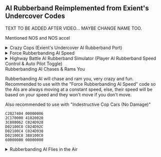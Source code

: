 ## AI Rubberband Reimplemented from Exient's Undercover Codes

TEXT TO BE ADDED AFTER VIDEO... MAYBE CHANGE NAME TOO.

Mentioned NOS and NOS accel

<details>
<summary>Crazy Cops (Exient's Undercover AI Rubberband Port)</summary>

If you want every AI to rubberband (racers and your player AI), change 40820300 to 60000000 and 40820008 to 60000000

```powerpc
C2027418 00000063
3AE00000 819B0048
2C0C0000 40820300
38600001 3D808005
618CB448 7D8903A6
4E800421 81830000
818C000C 7D8903A6
4E800421 81830000
818C0058 7D8903A6
4E800421 81830000
818C0034 7D8903A6
4E800421 FFE00890
807B003C 38810140
81830000 818C003C
7D8903A6 4E800421
807B003C 81830000
818C0028 7D8903A6
4E800421 819B0040
8BAC00CF 2C1D0060
40820014 3BA000C0
9BAC00CF C0229CC4
D02C00A4 3AE00001
48000009 40D692B6
7D8802A6 C00C0000
C021000C EC421028
FC011040 41820014
FC010040 40810014
FC01F840 4080000C
C00293E4 EC3F0032
C0029DE4 EC210032
D021000C C0E100C4
C10100C0 FC403818
C0C100C8 C0030004
FCA04018 C0630000
FC203018 EC820028
C0030008 ECA51828
EC610028 FC202018
FC402818 FC001818
D0210124 D0410120
D0010128 EC210072
EC2208BA EC20083A
3D808020 618C27D8
7D8903A6 4E800421
EC000028 FC010000
41820030 C0029C34
C0410120 EC600824
C0210124 C0010128
EC4200F2 EC2100F2
EC0000F2 D0410120
D0210124 D0010128
C0610144 C0A10124
FC001818 C0C10140
FC202818 C0810120
C0E10148 FC403018
ED21002A C1610128
FC002018 FC205818
FCC04818 ED40102A
FC003818 FC603018
FCE05018 ED01002A
FC001818 FC803818
FCA04018 EC200032
FC002018 FC402818
EC20083A FC001018
EC20083A D0810120
D0610124 D0410128
3D808020 618C27D8
7D8903A6 4E800421
EC000028 FC010000
41820030 C0029CC4
C0410120 EC600824
C0210124 C0010128
EC4200F2 EC2100F2
EC0000F2 D0410120
D0210124 D0010128
3D608055 807B003C
61643C90 81830000
818C0068 7D8903A6
4E800421 807B003C
61643C90 81830000
818C006C 7D8903A6
4E800421 38610098
38810120 38A00000
3D808033 618C7988
7D8903A6 4E800421
C8E10098 388100D8
C8C100A0 C8A100A8
C88100B0 C86100B8
C84100C0 C82100C8
C80100D0 D8E100D8
D8C100E0 D8A100E8
D88100F0 D86100F8
D8410100 D8210108
D8010110 807B003C
81830000 818C007C
7D8903A6 4E800421
807B0030 C002A900
EC2007F2 81830000
818C00B0 7D8903A6
4E800421 807B0034
60000000 00000000
C2027448 00000003
2C170000 4082000C
4E800421 48000008
38600001 00000000
```
</details>

<details>
<summary>Force Rubberbanding AI Speed</summary>

Forces Rubberbanding AI to always be at set speed rather than having speed based on player speed, it is currently set to be very fast (460kmh~). You can modify the speed by modifying the float on the first line (43000000)

```powerpc
04001894 43000000
C202741C 00000006
2C170000 41820020
807B0030 3D808000
C02C1894 81830000
818C00B0 7D8903A6
4E800421 807B0034
C021000C 00000000
```
</details>

<details>
<summary>Highway Battle AI Rubberband Simulator (Player AI Rubberband Speed Control & Auto Pilot Toggle)</summary>

This code allows your vehicle to "simulate" the Highway Battle AI Rubberband. Press 1, 2 and A to enable and disable auto pilot for your car.
Hold D-Pad Up and D-Pad Down (for horizontal Wiimote. D-Pad Right and D-Pad Left for vertical Wiimote) to increase/decrease your rubberband speed. Press B to completely reset the speed back to zero.

```powerpc
28626B32 F4FF0B00
C2027420 00000010
2C170000 41820070
3D608062 394BD928
7C1E5000 40820060
C03F0060 C002A900
A14B6B32 714B0400
4182000C EC210828
4800002C 714B0003
41820028 714B0002
4182000C EC21002A
48000014 EC421028
FC011040 4081000C
EC210028 D03F0060
807B0030 81830000
818C00B0 7D8903A6
4E800421 807B0034
81830000 00000000
0403AA3C 38600001
CC000000 00000000
04027420 81830000 
0403AA3C 88630298
E0000000 00000000
```
</details>

<summary>Rubberbanding AI Chases & Rams You</summary>

Rubberbanding AI will chase and ram you, very crazy and fun. Recommended to use with the "Force Rubberbanding AI Speed" code so the AIs are always moving at a constant speed, else, their speed will be based
on your speed and they won't move if you don't move.

Also recommended to use with "Indestructive Cop Cars (No Damage)"

```powerpc
C2027404 00000006
2C170000 41820020
3C808062 C024D928
D02100C0 C024D92C
D02100C4 C024D930
D02100C8 388100C0
60000000 00000000
```
</details>

<details>
<summary>Rubberbanding AI Flies in the Air</summary>

Rubberbanding AI will be flying in the air rather than being on the ground. You can modify the height they fly at by modifying the float on the first line (42200000)

```powerpc
04001898 42200000
C2027404 00000005
2C170000 41820018
C02100C4 3D808000
C00C1898 EC21002A
D02100C4 388100C0
60000000 00000000
```
</details>
